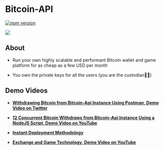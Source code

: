 # Bitcoin-API

[![npm version](https://badge.fury.io/js/bitcoin-api.svg)](https://badge.fury.io/js/bitcoin-api)

<a href="#">
    <img
        src="https://bitcoin-api.s3.amazonaws.com/images/visual_art/so-splush-bee-and-lamby-build-your-own-world-banner-25.png"
    />
</a>

<br>

## About

* Run your own highly scalable and performant Bitcoin wallet and game platform for as cheap as a few USD per month

* You own the private keys for all the users (you are the custodian🧑‍🎨)


## Demo Videos

* **[Withdrawing Bitcoin from Bitcoin-Api Instance Using Postman, Demo Video on Twitter](https://twitter.com/Bitcoin_Api_io/status/1294575054479654913/video/1)**

* **[12 Concurrent Bitcoin Withdraws from Bitcoin-Api Instance Using a NodeJS Script, Demo Video on YouTube](https://www.youtube.com/watch?v=eIwgwse94Sg)**

* **[Instant Deployment Methodology](https://youtu.be/ZZ4zdq4AJY8)**

* **[Exchange and Game Technology, Demo Video on YouTube](https://youtu.be/EMAwIrHM2Qc)**
